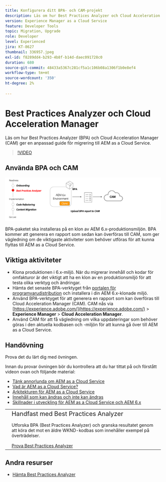 ```yaml
---
title: Konfigurera ditt BPA- och CAM-projekt
description: Läs om hur Best Practices Analyzer och Cloud Acceleration Manager kan ge en anpassad guide för migrering till AEM as a Cloud Service.
version: Experience Manager as a Cloud Service
feature: Developer Tools
topic: Migration, Upgrade
role: Developer
level: Experienced
jira: KT-8627
thumbnail: 336957.jpeg
exl-id: f8289dd4-b293-4b8f-b14d-daec091728c0
duration: 680
source-git-commit: 48433a5367c281cf5a1c106b08a1306f1b0e8ef4
workflow-type: tm+mt
source-wordcount: '350'
ht-degree: 2%

---
```


# Best Practices Analyzer och Cloud Acceleration Manager

Läs om hur Best Practices Analyzer (BPA) och Cloud Acceleration Manager (CAM) ger en anpassad guide för migrering till AEM as a Cloud Service. 

>[!VIDEO](https://video.tv.adobe.com/v/336957?quality=12&learn=on)

## Använda BPA och CAM

![Högnivådiagram för BPA och CAM](assets/bpa-cam-diagram.png)

BPA-paketet ska installeras på en klon av AEM 6.x-produktionsmiljön. BPA kommer att generera en rapport som sedan kan överföras till CAM, som ger vägledning om de viktigaste aktiviteter som behöver utföras för att kunna flyttas till AEM as a Cloud Service.

## Viktiga aktiviteter

+ Klona produktionen i 6.x-miljö. När du migrerar innehåll och kodar för omfakturor är det viktigt att ha en klon av en produktionsmiljö för att testa olika verktyg och ändringar.
+ Hämta det senaste BPA-verktyget från [portalen för programvarudistribution](https://experience.adobe.com/#/downloads/content/software-distribution/en/aemcloud.html) och installera i din AEM 6.x-klonade miljö.
+ Använd BPA-verktyget för att generera en rapport som kan överföras till Cloud Acceleration Manager (CAM). CAM nås via [https://experience.adobe.com/](https://experience.adobe.com/) > **Experience Manager** > **Cloud Acceleration Manager**.
+ Använd CAM för att få vägledning om vilka uppdateringar som behöver göras i den aktuella kodbasen och -miljön för att kunna gå över till AEM as a Cloud Service.

## Handövning

Prova det du lärt dig med övningen.

Innan du provar övningen bör du kontrollera att du har tittat på och förstått videon ovan och följande material:

+ [Tänk annorlunda om AEM as a Cloud Service](./introduction.md)
+ [Vad är AEM as a Cloud Service?](https://experienceleague.adobe.com/docs/experience-manager-learn/cloud-service/introduction/what-is-aem-as-a-cloud-service.html?lang=sv-SE)
+ [Arkitekturen för AEM as a Cloud Service](https://experienceleague.adobe.com/docs/experience-manager-learn/cloud-service/introduction/architecture.html?lang=sv-SE)
+ [Innehåll som kan ändras och inte kan ändras](https://experienceleague.adobe.com/docs/experience-manager-learn/cloud-service/developing/basics/mutable-immutable.html?lang=sv-SE)
+ [Skillnader i utveckling för AEM as a Cloud Service och AEM 6.x](https://experienceleague.adobe.com/docs/experience-manager-cloud-service/implementing/developing/development-guidelines.html?lang=sv-SE#developing)

<table style="border-width:0">
    <tr>
        <td style="width:150px">
            <a  rel="noreferrer"
                target="_blank"
                href="https://github.com/adobe/aem-cloud-engineering-video-series-exercises/tree/session1-differently#bootcamp---session-1-introduction-and-thinking-differently"><img alt="Handövande GitHub-databas" src="./assets/github.png"/>
            </a>        
        </td>
        <td style="width:100%;margin-bottom:1rem;">
            <div style="font-size:1.25rem;font-weight:400;">Handfast med Best Practices Analyzer</div>
            <p style="margin:1rem 0">
                Utforska BPA (Best Practices Analyzer) och granska resultatet genom att köra det mot en äldre WKND-kodbas som innehåller exempel på överträdelser.
            </p>
            <a  rel="noreferrer"
                target="_blank"
                href="https://github.com/adobe/aem-cloud-engineering-video-series-exercises/tree/session1-differently#bootcamp---session-1-introduction-and-thinking-differently" class="spectrum-Button spectrum-Button--primary spectrum-Button--sizeM">
                <span class="spectrum-Button-label has-no-wrap has-text-weight-bold">Prova Best Practices Analyzer</span>
            </a>
        </td>
    </tr>
</table>


## Andra resurser

+ [Hämta Best Practices Analyzer](https://experience.adobe.com/#/downloads/content/software-distribution/en/aemcloud.html?fulltext=Best*+Practices*+Analyzer*&amp;orderby=%40jcr%3Acontent%2Fjcr%3AlastModified&amp;orderby.sort=desc&amp;layout=list&amp;p.offset=0&amp;p.limit=1)